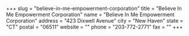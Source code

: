 +++
slug = "believe-in-me-empowerment-corporation"
title = "Believe In Me Empowerment Corporation"
name = "Believe In Me Empowerment Corporation"
address = "423 Dixwell Avenue"
city = "New Haven"
state = "CT"
postal = "06511"
website = ""
phone = "203-772-2771"
fax = ""
+++
